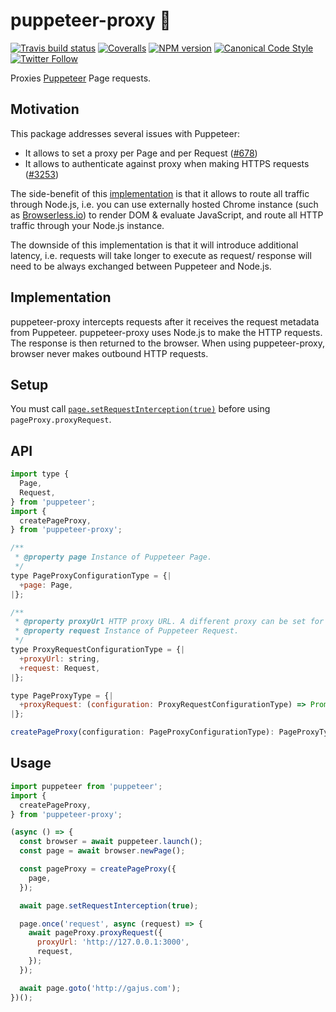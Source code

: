 <a name="puppeteer-proxy"></a>
# puppeteer-proxy 🎎

[![Travis build status](http://img.shields.io/travis/gajus/puppeteer-proxy/master.svg?style=flat-square)](https://travis-ci.org/gajus/puppeteer-proxy)
[![Coveralls](https://img.shields.io/coveralls/gajus/puppeteer-proxy.svg?style=flat-square)](https://coveralls.io/github/gajus/puppeteer-proxy)
[![NPM version](http://img.shields.io/npm/v/puppeteer-proxy.svg?style=flat-square)](https://www.npmjs.org/package/puppeteer-proxy)
[![Canonical Code Style](https://img.shields.io/badge/code%20style-canonical-blue.svg?style=flat-square)](https://github.com/gajus/canonical)
[![Twitter Follow](https://img.shields.io/twitter/follow/kuizinas.svg?style=social&label=Follow)](https://twitter.com/kuizinas)

Proxies [Puppeteer](https://github.com/puppeteer/puppeteer) Page requests.

<a name="puppeteer-proxy-motivation"></a>
## Motivation

This package addresses several issues with Puppeteer:

* It allows to set a proxy per Page and per Request ([#678](https://github.com/puppeteer/puppeteer/issues/678))
* It allows to authenticate against proxy when making HTTPS requests ([#3253](https://github.com/puppeteer/puppeteer/issues/3253))

The side-benefit of this [implementation](#implementation) is that it allows to route all traffic through Node.js, i.e. you can use externally hosted Chrome instance (such as [Browserless.io](https://www.browserless.io/)) to render DOM & evaluate JavaScript, and route all HTTP traffic through your Node.js instance.

The downside of this implementation is that it will introduce additional latency, i.e. requests will take longer to execute as request/ response will need to be always exchanged between Puppeteer and Node.js.

<a name="puppeteer-proxy-implementation"></a>
## Implementation

puppeteer-proxy intercepts requests after it receives the request metadata from Puppeteer. puppeteer-proxy uses Node.js to make the HTTP requests. The response is then returned to the browser. When using puppeteer-proxy, browser never makes outbound HTTP requests.

<a name="puppeteer-proxy-setup"></a>
## Setup

You must call [`page.setRequestInterception(true)`](https://pptr.dev/#?product=Puppeteer&version=v2.1.0&show=api-pagesetrequestinterceptionvalue) before using `pageProxy.proxyRequest`.

<a name="puppeteer-proxy-api"></a>
## API

```js
import type {
  Page,
  Request,
} from 'puppeteer';
import {
  createPageProxy,
} from 'puppeteer-proxy';

/**
 * @property page Instance of Puppeteer Page.
 */
type PageProxyConfigurationType = {|
  +page: Page,
|};

/**
 * @property proxyUrl HTTP proxy URL. A different proxy can be set for each request.
 * @property request Instance of Puppeteer Request.
 */
type ProxyRequestConfigurationType = {|
  +proxyUrl: string,
  +request: Request,
|};

type PageProxyType = {|
  +proxyRequest: (configuration: ProxyRequestConfigurationType) => Promise<void>,
|};

createPageProxy(configuration: PageProxyConfigurationType): PageProxyType;

```

<a name="puppeteer-proxy-usage"></a>
## Usage

```js
import puppeteer from 'puppeteer';
import {
  createPageProxy,
} from 'puppeteer-proxy';

(async () => {
  const browser = await puppeteer.launch();
  const page = await browser.newPage();

  const pageProxy = createPageProxy({
    page,
  });

  await page.setRequestInterception(true);

  page.once('request', async (request) => {
    await pageProxy.proxyRequest({
      proxyUrl: 'http://127.0.0.1:3000',
      request,
    });
  });

  await page.goto('http://gajus.com');
})();

```

